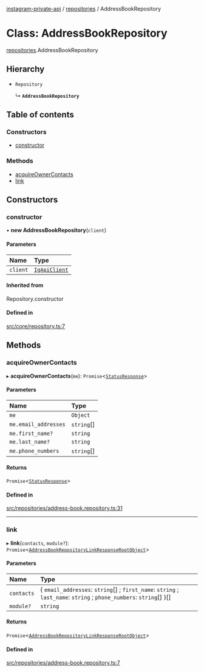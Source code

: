 [instagram-private-api](../../README.md) / [repositories](../../modules/repositories.md) / AddressBookRepository

# Class: AddressBookRepository

[repositories](../../modules/repositories.md).AddressBookRepository

## Hierarchy

- `Repository`

  ↳ **`AddressBookRepository`**

## Table of contents

### Constructors

- [constructor](AddressBookRepository.md#constructor)

### Methods

- [acquireOwnerContacts](AddressBookRepository.md#acquireownercontacts)
- [link](AddressBookRepository.md#link)

## Constructors

### constructor

• **new AddressBookRepository**(`client`)

#### Parameters

| Name | Type |
| :------ | :------ |
| `client` | [`IgApiClient`](../index/IgApiClient.md) |

#### Inherited from

Repository.constructor

#### Defined in

[src/core/repository.ts:7](https://github.com/Nerixyz/instagram-private-api/blob/b3351b9/src/core/repository.ts#L7)

## Methods

### acquireOwnerContacts

▸ **acquireOwnerContacts**(`me`): `Promise`<[`StatusResponse`](../../interfaces/responses/StatusResponse.md)\>

#### Parameters

| Name | Type |
| :------ | :------ |
| `me` | `Object` |
| `me.email_addresses` | `string`[] |
| `me.first_name?` | `string` |
| `me.last_name?` | `string` |
| `me.phone_numbers` | `string`[] |

#### Returns

`Promise`<[`StatusResponse`](../../interfaces/responses/StatusResponse.md)\>

#### Defined in

[src/repositories/address-book.repository.ts:31](https://github.com/Nerixyz/instagram-private-api/blob/b3351b9/src/repositories/address-book.repository.ts#L31)

___

### link

▸ **link**(`contacts`, `module?`): `Promise`<[`AddressBookRepositoryLinkResponseRootObject`](../../interfaces/responses/AddressBookRepositoryLinkResponseRootObject.md)\>

#### Parameters

| Name | Type |
| :------ | :------ |
| `contacts` | { `email_addresses`: `string`[] ; `first_name`: `string` ; `last_name`: `string` ; `phone_numbers`: `string`[]  }[] |
| `module?` | `string` |

#### Returns

`Promise`<[`AddressBookRepositoryLinkResponseRootObject`](../../interfaces/responses/AddressBookRepositoryLinkResponseRootObject.md)\>

#### Defined in

[src/repositories/address-book.repository.ts:7](https://github.com/Nerixyz/instagram-private-api/blob/b3351b9/src/repositories/address-book.repository.ts#L7)
